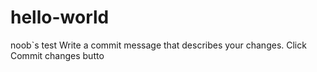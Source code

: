 # hello-world
noob`s test
Write a commit message that describes your changes.
Click Commit changes butto
